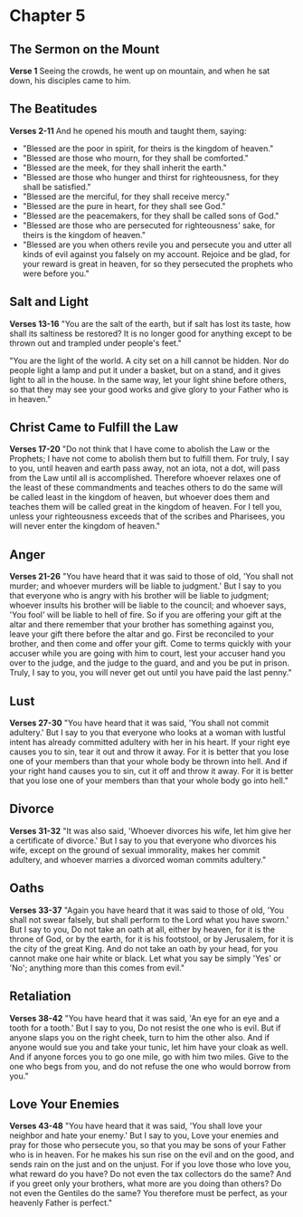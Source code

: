 # Chapter 5
## The Sermon on the Mount
**Verse 1**
Seeing the crowds, he went up on mountain, and when he sat down, his disciples came to him.

## The Beatitudes
**Verses 2-11**
And he opened his mouth and taught them, saying:

* "Blessed are the poor in spirit, for theirs is the kingdom of heaven."
* "Blessed are those who mourn, for they shall be comforted."
* "Blessed are the meek, for they shall inherit the earth."
* "Blessed are those who hunger and thirst for righteousness, for they shall be satisfied."
* "Blessed are the merciful, for they shall receive mercy."
* "Blessed are the pure in heart, for they shall see God."
* "Blessed are the peacemakers, for they shall be called sons of God."
* "Blessed are those who are persecuted for righteousness' sake, for theirs is the kingdom of heaven."
* "Blessed are you when others revile you and persecute you and utter all kinds of evil against you falsely on my account. Rejoice and be glad, for your reward is great in heaven, for so they persecuted the prophets who were before you."

## Salt and Light
**Verses 13-16**
"You are the salt of the earth, but if salt has lost its taste, how shall its saltiness be restored? It is no longer good for anything except to be thrown out and trampled under people's feet."

"You are the light of the world. A city set on a hill cannot be hidden. Nor do people light a lamp and put it under a basket, but on a stand, and it gives light to all in the house. In the same way, let your light shine before others, so that they may see your good works and give glory to your Father who is in heaven."

## Christ Came to Fulfill the Law
**Verses 17-20**
"Do not think that I have come to abolish the Law or the Prophets; I have not come to abolish them but to fulfill them. For truly, I say to you, until heaven and earth pass away, not an iota, not a dot, will pass from the Law until all is accomplished. Therefore whoever relaxes one of the least of these commandments and teaches others to do the same will be called least in the kingdom of heaven, but whoever does them and teaches them will be called great in the kingdom of heaven. For I tell you, unless your righteousness exceeds that of the scribes and Pharisees, you will never enter the kingdom of heaven."

## Anger
**Verses 21-26**
"You have heard that it was said to those of old, 'You shall not murder; and whoever murders will be liable to judgment.' But I say to you that everyone who is angry with his brother will be liable to judgment; whoever insults his brother will be liable to the council; and whoever says, 'You fool' will be liable to hell of fire. So if you are offering your gift at the altar and there remember that your brother has something against you, leave your gift there before the altar and go. First be reconciled to your brother, and then come and offer your gift. Come to terms quickly with your accuser while you are going with him to court, lest your accuser hand you over to the judge, and the judge to the guard, and and you be put in prison. Truly, I say to you, you will never get out until you have paid the last penny."

## Lust
**Verses 27-30**
"You have heard that it was said, 'You shall not commit adultery.' But I say to you that everyone who looks at a woman with lustful intent has already committed adultery with her in his heart. If your right eye causes you to sin, tear it out and throw it away. For it is better that you lose one of your members than that your whole body be thrown into hell. And if your right hand causes you to sin, cut it off and throw it away. For it is better that you lose one of your members than that your whole body go into hell."

## Divorce
**Verses 31-32**
"It was also said, 'Whoever divorces his wife, let him give her a certificate of divorce.' But I say to you that everyone who divorces his wife, except on the ground of sexual immorality, makes her commit adultery, and whoever marries a divorced woman commits adultery."

## Oaths
**Verses 33-37**
"Again you have heard that it was said to those of old, 'You shall not swear falsely, but shall perform to the Lord what you have sworn.' But I say to you, Do not take an oath at all, either by heaven, for it is the throne of God, or by the earth, for it is his footstool, or by Jerusalem, for it is the city of the great King. And do not take an oath by your head, for you cannot make one hair white or black. Let what you say be simply 'Yes' or 'No'; anything more than this comes from evil."

## Retaliation
**Verses 38-42**
"You have heard that it was said, 'An eye for an eye and a tooth for a tooth.' But I say to you, Do not resist the one who is evil. But if anyone slaps you on the right cheek, turn to him the other also. And if anyone would sue you and take your tunic, let him have your cloak as well. And if anyone forces you to go one mile, go with him two miles. Give to the one who begs from you, and do not refuse the one who would borrow from you."

## Love Your Enemies
**Verses 43-48**
"You have heard that it was said, 'You shall love your neighbor and hate your enemy.' But I say to you, Love your enemies and pray for those who persecute you, so that you may be sons of your Father who is in heaven. For he makes his sun rise on the evil and on the good, and sends rain on the just and on the unjust. For if you love those who love you, what reward do you have? Do not even the tax collectors do the same? And if you greet only your brothers, what more are you doing than others? Do not even the Gentiles do the same? You therefore must be perfect, as your heavenly Father is perfect."
